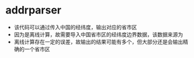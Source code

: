 # addrparser
- 该代码可以通过传入中国的经纬度，输出对应的省市区
- 因为是离线计算，故需要导入中国省市区的经纬度边界数据，该数据来源为
- 离线计算存在一定的误差，故输出的结果可能有多个，但大部分还是会输出精确的一个省市区
